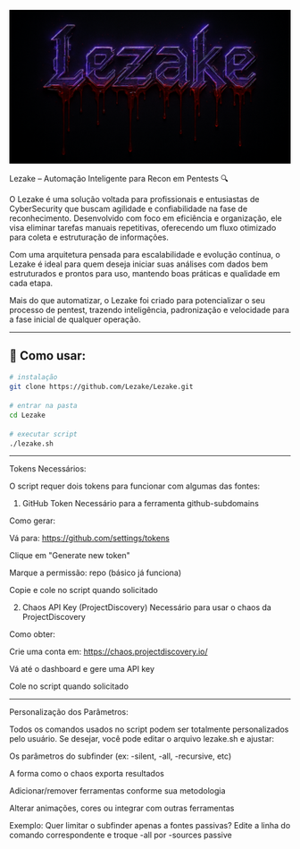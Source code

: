 <p align="center">
  <img src="https://github.com/Lezake/Lezake/blob/df28540458a9a1249cdd020841c0c36d1eab3e3a/lezakebanner.png" alt="Lezake Banner" />
</p>

Lezake – Automação Inteligente para Recon em Pentests 🔍

O Lezake é uma solução voltada para profissionais e entusiastas de CyberSecurity que buscam agilidade e confiabilidade na fase de reconhecimento. Desenvolvido com foco em eficiência e organização, ele visa eliminar tarefas manuais repetitivas, oferecendo um fluxo otimizado para coleta e estruturação de informações.

Com uma arquitetura pensada para escalabilidade e evolução contínua, o Lezake é ideal para quem deseja iniciar suas análises com dados bem estruturados e prontos para uso, mantendo boas práticas e qualidade em cada etapa.

Mais do que automatizar, o Lezake foi criado para potencializar o seu processo de pentest, trazendo inteligência, padronização e velocidade para a fase inicial de qualquer operação.

-----------------------

## 📘 Como usar:

```bash
# instalação  
git clone https://github.com/Lezake/Lezake.git

# entrar na pasta  
cd Lezake

# executar script  
./lezake.sh
```


-----------------------
Tokens Necessários:

O script requer dois tokens para funcionar com algumas das fontes:

1. GitHub Token
Necessário para a ferramenta github-subdomains

Como gerar:

Vá para: https://github.com/settings/tokens

Clique em "Generate new token"

Marque a permissão: repo (básico já funciona)

Copie e cole no script quando solicitado

2. Chaos API Key (ProjectDiscovery)
Necessário para usar o chaos da ProjectDiscovery

Como obter:

Crie uma conta em: https://chaos.projectdiscovery.io/

Vá até o dashboard e gere uma API key

Cole no script quando solicitado

-----------------------
Personalização dos Parâmetros:

Todos os comandos usados no script podem ser totalmente personalizados pelo usuário.
Se desejar, você pode editar o arquivo lezake.sh e ajustar:

Os parâmetros do subfinder (ex: -silent, -all, -recursive, etc)

A forma como o chaos exporta resultados

Adicionar/remover ferramentas conforme sua metodologia

Alterar animações, cores ou integrar com outras ferramentas

Exemplo: Quer limitar o subfinder apenas a fontes passivas?
Edite a linha do comando correspondente e troque -all por -sources passive
